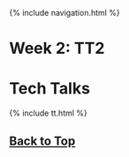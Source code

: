 {% include navigation.html %}

# Week 2: TT2

# Tech Talks

{% include tt.html %}



## [Back to Top](Tech-Talks)
